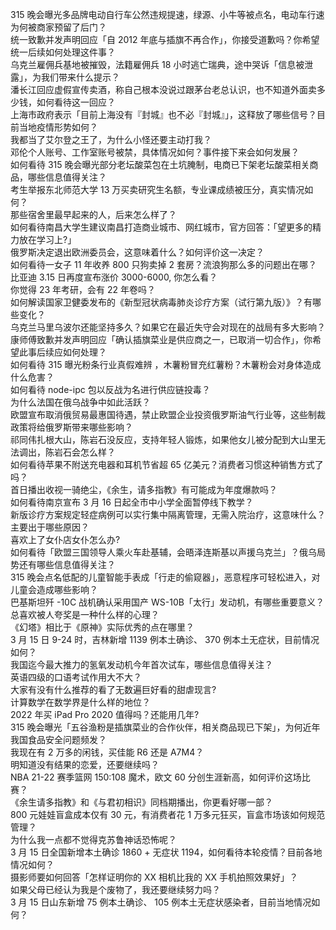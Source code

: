 315 晚会曝光多品牌电动自行车公然违规提速，绿源、小牛等被点名，电动车行速为何被商家预留了后门？  
统一致歉并发声明回应「自 2012 年底与插旗不再合作」，你接受道歉吗？你希望统一后续如何处理这件事？  
乌克兰雇佣兵基地被摧毁，法籍雇佣兵 18 小时逃亡瑞典，途中哭诉「信息被泄露」，为我们带来什么提示？  
潘长江回应虚假宣传卖酒，称自己根本没说过跟茅台老总认识，也不知道外面卖多少钱，如何看待这一回应？  
上海市政府表示「目前上海没有『封城』也不必『封城』」，这释放了哪些信号？目前当地疫情形势如何？  
我都当了艾尔登之王了，为什么小怪还要主动打我？  
邓伦个人账号、工作室账号被禁，具体情况如何？事件接下来会如何发展？  
如何看待 315 晚会曝光部分老坛酸菜包在土坑腌制，电商已下架老坛酸菜相关商品，哪些信息值得关注？  
考生举报东北师范大学 13 万买卖研究生名额，专业课成绩被压分，真实情况如何？  
那些宿舍里最早起来的人，后来怎么样了？  
如何看待南昌大学生建议南昌打造商业城市、网红城市，官方回答：「望更多的精力放在学习上?」  
俄罗斯决定退出欧洲委员会，这意味着什么？如何评价这一决定？  
如何看待一女子 11 年收养 800 只狗卖掉 2 套房？流浪狗那么多的问题出在哪？  
比亚迪 3.15 日再度宣布涨价 3000-6000, 你怎么看？  
你觉得 23 年考研，会有 22 年卷吗？  
如何解读国家卫健委发布的《新型冠状病毒肺炎诊疗方案（试行第九版）》？有哪些变化？  
乌克兰马里乌波尔还能坚持多久？如果它在最近失守会对现在的战局有多大影响？  
康师傅致歉并发声明回应「确认插旗菜业是供应商之一，已取消一切合作」，你希望此事后续应如何处理？  
如何看待 315 曝光粉条行业真假难辨 ，木薯粉冒充红薯粉？木薯粉会对身体造成什么危害？  
如何看待 node-ipc 包以反战为名进行供应链投毒？  
为什么法国在俄乌战争中如此活跃？  
欧盟宣布取消俄贸易最惠国待遇，禁止欧盟企业投资俄罗斯油气行业等，这些制裁政策将给俄罗斯带来哪些影响？  
祁同伟扎根大山，陈岩石没反应，支持年轻人锻炼，如果他女儿被分配到大山里无法调出，陈岩石会怎么样？  
如何看待苹果不附送充电器和耳机节省超 65 亿美元？消费者习惯这种销售方式了吗？  
首日播出收视一骑绝尘，《余生，请多指教》有可能成为年度爆款吗？  
如何看待南京宣布 3 月 16 日起全市中小学全面暂停线下教学？  
新版诊疗方案规定轻症病例可以实行集中隔离管理，无需入院治疗，这意味什么？主要出于哪些原因？  
喜欢上了女仆店女仆怎么办?  
如何看待「欧盟三国领导人乘火车赴基辅，会晤泽连斯基以声援乌克兰」？俄乌局势还有哪些信息值得关注？  
315 晚会点名低配的儿童智能手表成「行走的偷窥器」，恶意程序可轻松进入，对儿童会造成哪些影响？  
巴基斯坦歼 -10C 战机确认采用国产 WS-10B「太行」发动机，有哪些重要意义？  
总喜欢被人夸奖是一种什么样的心理？  
《幻塔》相比于《原神》实际优秀的点在哪里？  
3 月 15 日 9-24 时，吉林新增 1139 例本土确诊、 370 例本土无症状，目前情况如何？  
我国迄今最大推力的氢氧发动机今年首次试车，哪些信息值得关注？  
英语四级的口语考试作用大不大？  
大家有没有什么推荐的看了无数遍巨好看的甜虐现言?  
计算数学在数学界是什么样的地位？  
2022 年买 iPad Pro 2020 值得吗？还能用几年?  
315 晚会曝光「五谷渔粉是插旗菜业的合作伙伴，相关商品现已下架」，为何近年我国食品安全问题频发？  
我现在有 2 万多的闲钱，买佳能 R6 还是 A7M4？  
明知道没有结果的恋爱，还要继续吗？  
NBA 21-22 赛季篮网 150:108 魔术，欧文 60 分创生涯新高，如何评价这场比赛？  
《余生请多指教》和《与君初相识》同档期播出，你更看好哪一部？  
800 元娃娃盲盒成本仅有 30 元，有消费者花 1 万多元狂买，盲盒市场该如何规范管理？  
为什么我一点都不觉得克苏鲁神话恐怖呢？  
3 月 15 日全国新增本土确诊 1860 + 无症状 1194，如何看待本轮疫情？目前各地情况如何？  
摄影师要如何回答「怎样证明你的 XX 相机比我的 XX 手机拍照效果好」？  
如果父母已经认为我是个废物了，我还要继续努力吗？  
3 月 15 日山东新增 75 例本土确诊、 105 例本土无症状感染者，目前当地情况如何？  
